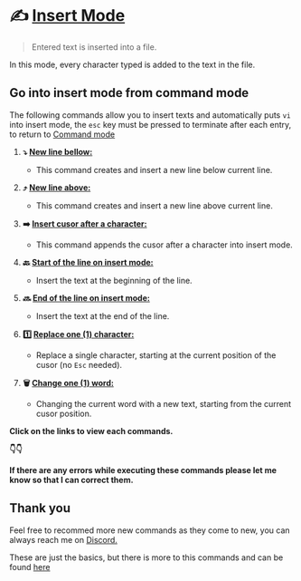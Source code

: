 # :writing_hand: [Insert Mode](/vi/insert-mode/insert_mode)
> Entered text is inserted into a file.

In this mode, every character typed is added to the text in the file.

## Go into insert mode from command mode
The following commands allow you to insert texts and automatically puts `vi` into insert mode, the `esc` key must be pressed to terminate after each entry, to return to [Command mode](/vi/command-mode/README.md)

1. **:arrow_heading_down: [New line bellow:](/vi/insert-mode/new_line-bellow)**
    - This command creates and insert a new line below current line.

1. **:arrow_heading_up: [New line above:](/vi/insert-mode/new_line-above)**
    - This command creates and insert a new line above current line.

1. **:arrow_right: [Insert cusor after a character:](/vi/insert-mode/insert_after-character)**
    - This command appends the cusor after a character into insert mode.

1. **:back: [Start of the line on insert mode:](/vi/insert-mode/insert_line-start)**
    - Insert the text at the beginning of the line.

1. **:soon: [End of the line on insert mode:](/vi/insert-mode/insert_line-end)**
    - Insert the text at the end of the line.

1. **:one: [Replace one (1) character:](/vi/insert-mode/replace_character)**
    - Replace a single character, starting at the current position of the cusor (no `Esc` needed).

1. **:wastebasket: [Change one (1) word:](/vi/insert-mode/change_word)**
    - Changing the current word with a new text, starting from the current cusor position.

**Click on the links to view each commands.**

**:point_down::point_down:**

**If there are any errors while executing these commands please let me know so that I can correct them.**

## Thank you
Feel free to recommed more new commands as they come to new, you can always reach me on [Discord.](https://discord.com/users/982980024950997073)

These are just the basics, but there is more to this commands and can be found [here](https://www.cs.colostate.edu/helpdocs/vi.html)